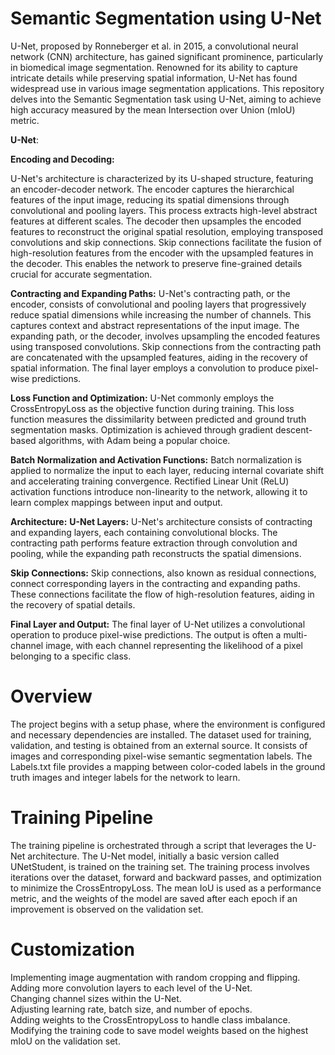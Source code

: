 # **Semantic Segmentation using U-Net**

U-Net, proposed by Ronneberger et al. in 2015, a convolutional neural network (CNN) architecture, has gained significant prominence, particularly in biomedical image segmentation. Renowned for its ability to capture intricate details while preserving spatial information, U-Net has found widespread use in various image segmentation applications. This repository delves into the Semantic Segmentation task using U-Net, aiming to achieve high accuracy measured by the mean Intersection over Union (mIoU) metric. 

**U-Net**:

**Encoding and Decoding:**

U-Net's architecture is characterized by its U-shaped structure, featuring an encoder-decoder network. The encoder captures the hierarchical features of the input image, reducing its spatial dimensions through convolutional and pooling layers. This process extracts high-level abstract features at different scales. The decoder then upsamples the encoded features to reconstruct the original spatial resolution, employing transposed convolutions and skip connections. Skip connections facilitate the fusion of high-resolution features from the encoder with the upsampled features in the decoder. This enables the network to preserve fine-grained details crucial for accurate segmentation.

**Contracting and Expanding Paths:**
U-Net's contracting path, or the encoder, consists of convolutional and pooling layers that progressively reduce spatial dimensions while increasing the number of channels. This captures context and abstract representations of the input image.
The expanding path, or the decoder, involves upsampling the encoded features using transposed convolutions. Skip connections from the contracting path are concatenated with the upsampled features, aiding in the recovery of spatial information. The final layer employs a convolution to produce pixel-wise predictions.

**Loss Function and Optimization:**
U-Net commonly employs the CrossEntropyLoss as the objective function during training. This loss function measures the dissimilarity between predicted and ground truth segmentation masks. Optimization is achieved through gradient descent-based algorithms, with Adam being a popular choice.

**Batch Normalization and Activation Functions:**
Batch normalization is applied to normalize the input to each layer, reducing internal covariate shift and accelerating training convergence. Rectified Linear Unit (ReLU) activation functions introduce non-linearity to the network, allowing it to learn complex mappings between input and output.

**Architecture:**
**U-Net Layers:**
U-Net's architecture consists of contracting and expanding layers, each containing convolutional blocks. The contracting path performs feature extraction through convolution and pooling, while the expanding path reconstructs the spatial dimensions.

**Skip Connections:**
Skip connections, also known as residual connections, connect corresponding layers in the contracting and expanding paths. These connections facilitate the flow of high-resolution features, aiding in the recovery of spatial details.

**Final Layer and Output:**
The final layer of U-Net utilizes a convolutional operation to produce pixel-wise predictions. The output is often a multi-channel image, with each channel representing the likelihood of a pixel belonging to a specific class.

# **Overview**

The project begins with a setup phase, where the environment is configured and necessary dependencies are installed. The dataset used for training, validation, and testing is obtained from an external source. It consists of images and corresponding pixel-wise semantic segmentation labels. The Labels.txt file provides a mapping between color-coded labels in the ground truth images and integer labels for the network to learn.

# **Training Pipeline**

The training pipeline is orchestrated through a script that leverages the U-Net architecture. The U-Net model, initially a basic version called UNetStudent, is trained on the training set. The training process involves iterations over the dataset, forward and backward passes, and optimization to minimize the CrossEntropyLoss. The mean IoU is used as a performance metric, and the weights of the model are saved after each epoch if an improvement is observed on the validation set.

# **Customization**
Implementing image augmentation with random cropping and flipping.<br />
Adding more convolution layers to each level of the U-Net.<br />
Changing channel sizes within the U-Net.<br />
Adjusting learning rate, batch size, and number of epochs.<br />
Adding weights to the CrossEntropyLoss to handle class imbalance.<br />
Modifying the training code to save model weights based on the highest mIoU on the validation set.<br />
